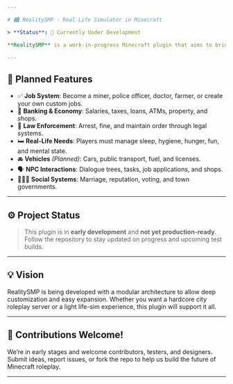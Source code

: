```yaml
---

# 🏙️ RealitySMP - Real Life Simulator in Minecraft

> **Status**: 🚧 Currently Under Development

**RealitySMP** is a work-in-progress Minecraft plugin that aims to bring real-life simulation into the Minecraft world. Inspired by **GTA 5 Roleplay** and **The Sims**, this project introduces systems like jobs, banking, laws, needs, and roleplay mechanics — all fully customizable and designed to create an immersive "city life" SMP experience.

---
```


## 🌟 Planned Features

* ✅ **Job System**: Become a miner, police officer, doctor, farmer, or create your own custom jobs.
* 🏦 **Banking & Economy**: Salaries, taxes, loans, ATMs, property, and shops.
* 🚓 **Law Enforcement**: Arrest, fine, and maintain order through legal systems.
* 🛏️ **Real-Life Needs**: Players must manage sleep, hygiene, hunger, fun, and mental state.
* 🚘 **Vehicles** *(Planned)*: Cars, public transport, fuel, and licenses.
* 🗣️ **NPC Interactions**: Dialogue trees, tasks, job applications, and shops.
* 🧑‍🤝‍🧑 **Social Systems**: Marriage, reputation, voting, and town governments.

---

## ⚙️ Project Status

> This plugin is in **early development** and **not yet production-ready**.
> Follow the repository to stay updated on progress and upcoming test builds.

---

## 💡 Vision

RealitySMP is being developed with a modular architecture to allow deep customization and easy expansion. Whether you want a hardcore city roleplay server or a light life-sim experience, this plugin will support it all.

---

## 🧪 Contributions Welcome!

We’re in early stages and welcome contributors, testers, and designers. Submit ideas, report issues, or fork the repo to help us build the future of Minecraft roleplay.

---
